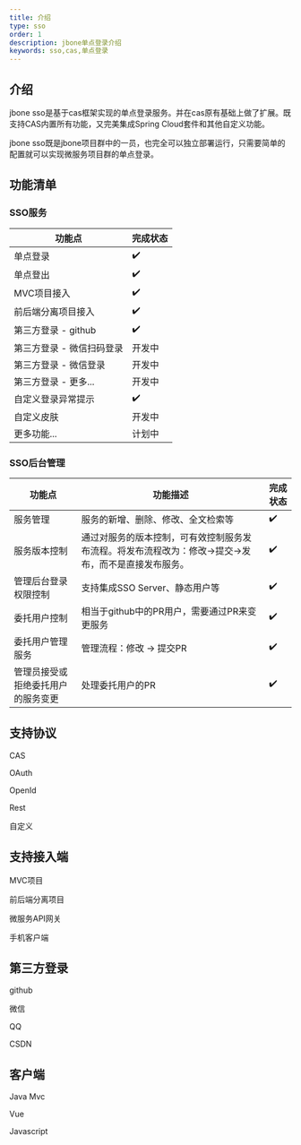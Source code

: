 ```yaml
---
title: 介绍
type: sso
order: 1
description: jbone单点登录介绍
keywords: sso,cas,单点登录
---
```


## 介绍
jbone sso是基于cas框架实现的单点登录服务。并在cas原有基础上做了扩展。既支持CAS内置所有功能，又完美集成Spring Cloud套件和其他自定义功能。

jbone sso既是jbone项目群中的一员，也完全可以独立部署运行，只需要简单的配置就可以实现微服务项目群的单点登录。

## 功能清单

### SSO服务
功能点 | 完成状态
---|---
单点登录 |  ✔️
单点登出 |  ✔️ 
MVC项目接入 |  ✔️ 
前后端分离项目接入 | ✔️ 
第三方登录 - github |  ✔️ 
第三方登录 - 微信扫码登录 | 开发中
第三方登录 - 微信登录 |  开发中
第三方登录 - 更多... |  开发中
自定义登录异常提示 |  ✔️
自定义皮肤 | 开发中
更多功能... | 计划中

### SSO后台管理
功能点 | 功能描述 |  完成状态
---|--- | ---
服务管理 | 服务的新增、删除、修改、全文检索等 | ✔️
服务版本控制 | 通过对服务的版本控制，可有效控制服务发布流程。将发布流程改为：修改->提交->发布，而不是直接发布服务。 | ✔️
管理后台登录权限控制 | 支持集成SSO Server、静态用户等 | ✔️
委托用户控制 | 相当于github中的PR用户，需要通过PR来变更服务 | ✔️ 
委托用户管理服务 | 管理流程：修改 -> 提交PR | ✔️ 
管理员接受或拒绝委托用户的服务变更 | 处理委托用户的PR | ✔️



## 支持协议

CAS

OAuth

OpenId

Rest

自定义

## 支持接入端

MVC项目

前后端分离项目

微服务API网关

手机客户端

## 第三方登录

github

微信

QQ

CSDN

## 客户端

Java Mvc

Vue

Javascript


